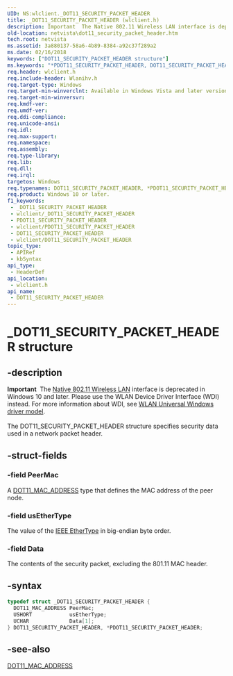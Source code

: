 ```yaml
---
UID: NS:wlclient._DOT11_SECURITY_PACKET_HEADER
title: _DOT11_SECURITY_PACKET_HEADER (wlclient.h)
description: Important  The Native 802.11 Wireless LAN interface is deprecated in Windows 10 and later.
old-location: netvista\dot11_security_packet_header.htm
tech.root: netvista
ms.assetid: 3a880137-58a6-4b89-8384-a92c37f289a2
ms.date: 02/16/2018
keywords: ["DOT11_SECURITY_PACKET_HEADER structure"]
ms.keywords: "*PDOT11_SECURITY_PACKET_HEADER, DOT11_SECURITY_PACKET_HEADER, DOT11_SECURITY_PACKET_HEADER structure [Network Drivers Starting with Windows Vista], Native_802.11_data_types_b694e370-23cc-4a3c-bb9f-deda406dd5c6.xml, PDOT11_SECURITY_PACKET_HEADER, PDOT11_SECURITY_PACKET_HEADER structure pointer [Network Drivers Starting with Windows Vista], _DOT11_SECURITY_PACKET_HEADER, netvista.dot11_security_packet_header, wlclient/DOT11_SECURITY_PACKET_HEADER, wlclient/PDOT11_SECURITY_PACKET_HEADER"
req.header: wlclient.h
req.include-header: Wlanihv.h
req.target-type: Windows
req.target-min-winverclnt: Available in Windows Vista and later versions of the Windows operating   systems.
req.target-min-winversvr: 
req.kmdf-ver: 
req.umdf-ver: 
req.ddi-compliance: 
req.unicode-ansi: 
req.idl: 
req.max-support: 
req.namespace: 
req.assembly: 
req.type-library: 
req.lib: 
req.dll: 
req.irql: 
targetos: Windows
req.typenames: DOT11_SECURITY_PACKET_HEADER, *PDOT11_SECURITY_PACKET_HEADER
req.product: Windows 10 or later.
f1_keywords:
 - _DOT11_SECURITY_PACKET_HEADER
 - wlclient/_DOT11_SECURITY_PACKET_HEADER
 - PDOT11_SECURITY_PACKET_HEADER
 - wlclient/PDOT11_SECURITY_PACKET_HEADER
 - DOT11_SECURITY_PACKET_HEADER
 - wlclient/DOT11_SECURITY_PACKET_HEADER
topic_type:
 - APIRef
 - kbSyntax
api_type:
 - HeaderDef
api_location:
 - wlclient.h
api_name:
 - DOT11_SECURITY_PACKET_HEADER
---
```


# _DOT11_SECURITY_PACKET_HEADER structure


## -description

<div class="alert"><b>Important</b>  The <a href="/previous-versions/windows/hardware/wireless/ff560689(v=vs.85)">Native 802.11 Wireless LAN</a> interface is deprecated in Windows 10 and later. Please use the WLAN Device Driver Interface (WDI) instead. For more information about WDI, see <a href="/windows-hardware/drivers/network/wifi-universal-driver-model">WLAN Universal Windows driver model</a>.</div><div> </div>The DOT11_SECURITY_PACKET_HEADER structure specifies security data used in a network packet
  header.

## -struct-fields

### -field PeerMac

A
     <a href="..\windot11\ns-windot11-_dot11_mac_address.md">DOT11_MAC_ADDRESS</a> type that defines the
     MAC address of the peer node.

### -field usEtherType

The value of the
     <a href="/windows-hardware/drivers/network/ieee-ethertype-handling">IEEE EtherType</a> in big-endian byte
     order.

### -field Data

The contents of the security packet, excluding the 801.11 MAC header.

## -syntax

```cpp
typedef struct _DOT11_SECURITY_PACKET_HEADER {
  DOT11_MAC_ADDRESS PeerMac;
  USHORT            usEtherType;
  UCHAR             Data[1];
} DOT11_SECURITY_PACKET_HEADER, *PDOT11_SECURITY_PACKET_HEADER;
```

## -see-also

<a href="..\windot11\ns-windot11-_dot11_mac_address.md">DOT11_MAC_ADDRESS</a>